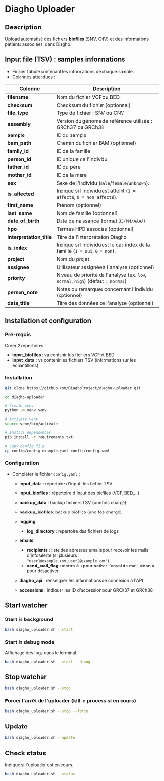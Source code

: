 # Diagho Uploader

## Description

Upload automatisé des fichiers **biofiles** (SNV, CNV) et des informations patients associées, dans Diagho.



## Input file (TSV) : samples informations

- Fichier tabulé contenant les informations de chaque sample.
- Colonnes attendues :


| **Colonne**              | **Description** |
|--------------------------|----------------|
| **filename**             | Nom du fichier VCF ou BED |
| **checksum**             | Checksum du fichier (optionnel) |
| **file_type**            | Type de fichier : SNV ou CNV |
| **assembly**             | Version du génome de référence utilisée : GRCh37 ou GRCh38 |
| **sample**               | ID du sample |
| **bam_path**             | Chemin du fichier BAM (optionnel) |
| **family_id**            | ID de la famille |
| **person_id**            | ID unique de l'individu |
| **father_id**            | ID du père |
| **mother_id**            | ID de la mère |
| **sex**                  | Sexe de l'individu (`male`/`female`/`unknown`). |
| **is_affected**          | Indique si l'individu est atteint (`1 = affecté`, `0 = non affecté`). |
| **first_name**           | Prénom (optionnel) |
| **last_name**            | Nom de famille (optionnel) |
| **date_of_birth**        | Date de naissance (format `JJ/MM/AAAA`) |
| **hpo**                  | Termes HPO associés (optionnel) |
| **interpretation_title** | Titre de l'interprétation Diagho |
| **is_index**             | Indique si l'individu est le cas index de la famille (`1 = oui`, `0 = non`). |
| **project**              | Nom du projet |
| **assignee**             | Utilisateur assignée à l'analyse (optionnel) |
| **priority**             | Niveau de priorité de l'analyse (ex. `low`, `normal`, `high`) (défaut = `normal`) |
| **person_note**          | Notes ou remarques concernant l'individu (optionnel) |
| **data_title**           | Titre des données de l'analyse (optionnel) |


## Installation et configuration


### Pré-requis

Créer 2 répertoires :
- **input_biofiles** : va contenir les fichiers VCF et BED
- **input_data** : va contenir les fichiers TSV (informations sur les échantillons)


### Installation 


```bash
git clone https://github.com/DiaghoProject/diagho-uploader.git

cd diagho-uploader

# Create venv
python -m venv venv

# Activate venv
source venv/bin/activate

# Install dependences
pip install -r requirements.txt

# Copy config file
cp config/config.example.yaml config/config.yaml
```


### Configuration

- Compléter le fichier `config.yaml` :
  - **input_data** : répertoire d'input des fichier TSV
  - **input_biofiles** : répertoire d'input des biofiles (VCF, BED,...)
  - **backup_data** : backup fichiers TSV (une fois chargé)
  - **backup_biofiles**: backup biofiles (une fois chargé)
  - **logging**
    - **log_directory** : répertoire des fichiers de logs
  - **emails**
    - **recipients** : liste des adresses emails pour recevoir les mails d'info/alerte (si plusieurs : `"user1@example.com,user2@example.com"`)
    - **send_mail_flag** : mettre à `1` pour activer l'envoi de mail, sinon `0` pour désactiver

  - **diagho_api** : renseigner les informations de connexion à l'API
  - **accessions** : indiquer les ID d'accession pour GRCh37 et GRCh38



## Start watcher

### Start in background

```bash
bash diagho_uploader.sh --start
```

### Start in debug mode

Affichage des logs dans le terminal.

```bash
bash diagho_uploader.sh --start --debug
```

## Stop watcher

```bash
bash diagho_uploader.sh --stop
```

### Forcer l'arrêt de l'uploader (kill le process si en cours)

```bash
bash diagho_uploader.sh --stop --force
```


## Update

```bash
bash diagho_uploader.sh --update
```

## Check status

Indique si l'uploader est en cours.

```bash
bash diagho_uploader.sh --status
```